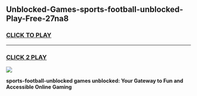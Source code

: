 
## Unblocked-Games-sports-football-unblocked-Play-Free-27na8
<h3>
<a href="https://premium76.site?title=sports-football-unblocked&ref=18A1">CLICK TO PLAY</a></h3>
<hr>

<h3>
<a href="https://premium76.site?title=sports-football-unblocked&ref=18A1">CLICK 2 PLAY</a>
  
</h3>

<a href="https://premium76.site?title=sports-football-unblocked&ref=18A1"><img src="https://clearcache.store/games.png"></a>


**sports-football-unblocked games unblocked: Your Gateway to Fun and Accessible Online Gaming**
